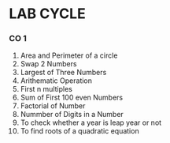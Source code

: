 # LAB CYCLE 

### CO 1
1. Area and Perimeter of a circle
2. Swap 2 Numbers
3. Largest of Three Numbers
4. Arithematic Operation
5. First n multiples
6. Sum of First 100 even Numbers
7. Factorial of Number
8. Nummber of Digits in a Number
9. To check whether a year is leap year or not
10. To find roots of a quadratic equation
